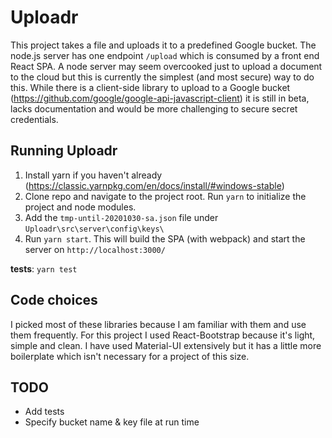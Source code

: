 # Uploadr

This project takes a file and uploads it to a predefined Google bucket. 
The node.js server has one endpoint `/upload` which is consumed by a front end React SPA.
A node server may seem overcooked just to upload a document to the cloud but this is currently the simplest (and most secure) way to do this.
While there is a client-side library to upload to a Google bucket (https://github.com/google/google-api-javascript-client) it is still in beta, lacks documentation and would be more challenging to secure secret credentials.

## Running Uploadr

1. Install yarn if you haven't already (https://classic.yarnpkg.com/en/docs/install/#windows-stable)
2. Clone repo and navigate to the project root. Run `yarn` to initialize the project and node modules.
3. Add the `tmp-until-20201030-sa.json` file under `Uploadr\src\server\config\keys\`
4. Run `yarn start`. This will build the SPA (with webpack) and start the server on `http://localhost:3000/`

**tests**: `yarn test`

## Code choices

I picked most of these libraries because I am familiar with them and use them frequently. For this project I used React-Bootstrap because it's light, simple and clean. I have used Material-UI extensively but it has a little more boilerplate which isn't necessary for a project of this size.

## TODO

- Add tests
- Specify bucket name & key file at run time